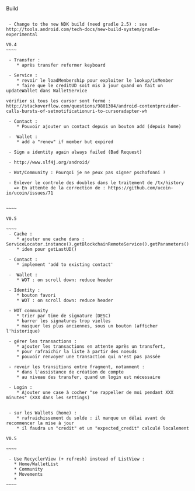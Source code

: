 Build
~~~~~

 - Change to the new NDK build (need gradle 2.5) : see http://tools.android.com/tech-docs/new-build-system/gradle-experimental

V0.4
~~~~

 - Transfer :
    * après transfer refermer keyboard

 - Service :
    * revoir le loadMembership pour exploiter le lookup/isMember
    * faire que le creditUD soit mis à jour quand on fait un updateWallet dans WalletService

vérifier si tous les cursor sont fermé :
http://stackoverflow.com/questions/9801304/android-contentprovider-calls-bursts-of-setnotificationuri-to-cursoradapter-wh

 - Contact :
    * Pouvoir ajouter un contact depuis un bouton add (depuis home)

 -  Wallet :
    * add a "renew" if member but expired

 - Sign a identity again always failed (Bad Request)

 - http://www.slf4j.org/android/

 - Wot/Community : Pourqoi je ne peux pas signer pschofonni ?

 - Enlever le controle des doubles dans le traitement de /tx/history
   => En attente de la correction de : https://github.com/ucoin-io/ucoin/issues/71


~~~~

V0.5

~~~~
 - Cache :
    * ajouter une cache dans : ServiceLocator.instance().getBlockchainRemoteService().getParameters()
    * idem pour getLastUD()

 - Contact :
    * implement 'add to existing contact'

 -  Wallet :
    * WOT : on scroll down: reduce header

 - Identity :
    * bouton favori
    * WOT : on scroll down: reduce header

 - WOT community
    * trier par time de signature (DESC)
    * barrer les signatures trop vielles
    * masquer les plus anciennes, sous un bouton (afficher l'historique)

 - gérer les transactions :
    * ajouter les transactions en attente après un transfert,
    * pour rafraichir la liste à partir des noeuds
    * pouvoir renvoyer une transaction qui n'est pas passée

 - revoir les transitions entre fragment, notamment :
    * dans l'assistance de création de compte
    * au niveau des transfer, quand un login est nécessaire

 - Login :
    * Ajouter une case à cocher "se rappeller de moi pendant XXX minutes" (XXX dans les settings)


 - sur les Wallets (home) :
    * rafraichissement du solde : il manque un délai avant de recommencer la mise à jour
    * il faudra un "credit" et un "expected_credit" calculé localement

V0.5

~~~~

 - Use RecyclerView (+ refresh) instead of ListView :
   * Home/WalletList
   * Community
   * Movements
   *
~~~~

